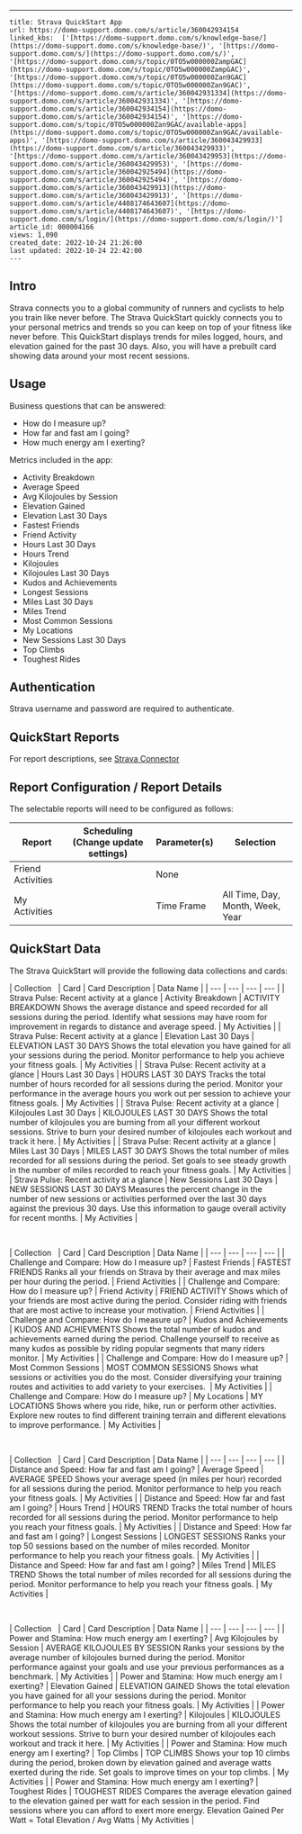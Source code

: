 ---
    title: Strava QuickStart App
    url: https://domo-support.domo.com/s/article/360042934154
    linked_kbs:  ['[https://domo-support.domo.com/s/knowledge-base/](https://domo-support.domo.com/s/knowledge-base/)', '[https://domo-support.domo.com/s/](https://domo-support.domo.com/s/)', '[https://domo-support.domo.com/s/topic/0TO5w000000ZampGAC](https://domo-support.domo.com/s/topic/0TO5w000000ZampGAC)', '[https://domo-support.domo.com/s/topic/0TO5w000000Zan9GAC](https://domo-support.domo.com/s/topic/0TO5w000000Zan9GAC)', '[https://domo-support.domo.com/s/article/360042931334](https://domo-support.domo.com/s/article/360042931334)', '[https://domo-support.domo.com/s/article/360042934154](https://domo-support.domo.com/s/article/360042934154)', '[https://domo-support.domo.com/s/topic/0TO5w000000Zan9GAC/available-apps](https://domo-support.domo.com/s/topic/0TO5w000000Zan9GAC/available-apps)', '[https://domo-support.domo.com/s/article/360043429933](https://domo-support.domo.com/s/article/360043429933)', '[https://domo-support.domo.com/s/article/360043429953](https://domo-support.domo.com/s/article/360043429953)', '[https://domo-support.domo.com/s/article/360042925494](https://domo-support.domo.com/s/article/360042925494)', '[https://domo-support.domo.com/s/article/360043429913](https://domo-support.domo.com/s/article/360043429913)', '[https://domo-support.domo.com/s/article/4408174643607](https://domo-support.domo.com/s/article/4408174643607)', '[https://domo-support.domo.com/s/login/](https://domo-support.domo.com/s/login/)']
    article_id: 000004166
    views: 1,090
    created_date: 2022-10-24 21:26:00
    last updated: 2022-10-24 22:42:00
    ---



Intro
-----


Strava connects you to a global community of runners and cyclists to help you train like never before. The Strava QuickStart quickly connects you to your personal metrics and trends so you can keep on top of your fitness like never before. This QuickStart displays trends for miles logged, hours, and elevation gained for the past 30 days. Also, you will have a prebuilt card showing data around your most recent sessions.


Usage
-----


Business questions that can be answered:


* How do I measure up?
* How far and fast am I going?
* How much energy am I exerting?


Metrics included in the app:


* Activity Breakdown
* Average Speed
* Avg Kilojoules by Session
* Elevation Gained
* Elevation Last 30 Days
* Fastest Friends
* Friend Activity
* Hours Last 30 Days
* Hours Trend
* Kilojoules
* Kilojoules Last 30 Days
* Kudos and Achievements
* Longest Sessions
* Miles Last 30 Days
* Miles Trend
* Most Common Sessions
* My Locations
* New Sessions Last 30 Days
* Top Climbs
* Toughest Rides


Authentication
--------------


Strava username and password are required to authenticate.


QuickStart Reports
------------------


For report descriptions, see [Strava Connector](/s/article/360042931334 "Strava Connector")


Report Configuration / Report Details
-------------------------------------


The selectable reports will need to be configured as follows:




| Report | Scheduling (Change update settings) | Parameter(s) | Selection |
| --- | --- | --- | --- |
| Friend Activities |   | None |   |
| My Activities |   | Time Frame | All Time, Day, Month, Week, Year |


QuickStart Data
---------------


The Strava QuickStart will provide the following data collections and cards:




| Collection
  | Card | Card Description | Data Name |
| --- | --- | --- | --- |
| Strava Pulse: Recent activity at a glance | Activity Breakdown | ACTIVITY BREAKDOWN Shows the average distance and speed recorded for all sessions during the period. Identify what sessions may have room for improvement in regards to distance and average speed. | My Activities |
| Strava Pulse: Recent activity at a glance | Elevation Last 30 Days | ELEVATION LAST 30 DAYS Shows the total elevation you have gained for all your sessions during the period. Monitor performance to help you achieve your fitness goals. | My Activities |
| Strava Pulse: Recent activity at a glance | Hours Last 30 Days | HOURS LAST 30 DAYS Tracks the total number of hours recorded for all sessions during the period. Monitor your performance in the average hours you work out per session to achieve your fitness goals. | My Activities |
| Strava Pulse: Recent activity at a glance | Kilojoules Last 30 Days | KILOJOULES LAST 30 DAYS Shows the total number of kilojoules you are burning from all your different workout sessions. Strive to burn your desired number of kilojoules each workout and track it here. | My Activities |
| Strava Pulse: Recent activity at a glance | Miles Last 30 Days | MILES LAST 30 DAYS Shows the total number of miles recorded for all sessions during the period. Set goals to see steady growth in the number of miles recorded to reach your fitness goals. | My Activities |
| Strava Pulse: Recent activity at a glance | New Sessions Last 30 Days | NEW SESSIONS LAST 30 DAYS Measures the percent change in the number of new sessions or activities performed over the last 30 days against the previous 30 days. Use this information to gauge overall activity for recent months. | My Activities |


 




| Collection
  | Card | Card Description | Data Name |
| --- | --- | --- | --- |
| Challenge and Compare: How do I measure up? | Fastest Friends | FASTEST FRIENDS Ranks all your friends on Strava by their average and max miles per hour during the period. | Friend Activities |
| Challenge and Compare: How do I measure up? | Friend Activity | FRIEND ACTIVITY Shows which of your friends are most active during the period. Consider riding with friends that are most active to increase your motivation. | Friend Activities |
| Challenge and Compare: How do I measure up? | Kudos and Achievements | KUDOS AND ACHIEVMENTS Shows the total number of kudos and achievements earned during the period. Challenge yourself to receive as many kudos as possible by riding popular segments that many riders monitor. | My Activities |
| Challenge and Compare: How do I measure up? | Most Common Sessions | MOST COMMON SESSIONS Shows what sessions or activities you do the most. Consider diversifying your training routes and activities to add variety to your exercises.  | My Activities |
| Challenge and Compare: How do I measure up? | My Locations | MY LOCATIONS Shows where you ride, hike, run or perform other activities. Explore new routes to find different training terrain and different elevations to improve performance. | My Activities |


 




| Collection
  | Card | Card Description | Data Name |
| --- | --- | --- | --- |
| Distance and Speed: How far and fast am I going? | Average Speed | AVERAGE SPEED Shows your average speed (in miles per hour) recorded for all sessions during the period. Monitor performance to help you reach your fitness goals. | My Activities |
| Distance and Speed: How far and fast am I going? | Hours Trend | HOURS TREND Tracks the total number of hours recorded for all sessions during the period. Monitor performance to help you reach your fitness goals. | My Activities |
| Distance and Speed: How far and fast am I going? | Longest Sessions | LONGEST SESSIONS Ranks your top 50 sessions based on the number of miles recorded. Monitor performance to help you reach your fitness goals. | My Activities |
| Distance and Speed: How far and fast am I going? | Miles Trend | MILES TREND Shows the total number of miles recorded for all sessions during the period. Monitor performance to help you reach your fitness goals. | My Activities |


 




| Collection
  | Card | Card Description | Data Name |
| --- | --- | --- | --- |
| Power and Stamina: How much energy am I exerting? | Avg Kilojoules by Session | AVERAGE KILOJOULES BY SESSION Ranks your sessions by the average number of kilojoules burned during the period. Monitor performance against your goals and use your previous performances as a benchmark. | My Activities |
| Power and Stamina: How much energy am I exerting? | Elevation Gained | ELEVATION GAINED Shows the total elevation you have gained for all your sessions during the period. Monitor performance to help you reach your fitness goals. | My Activities |
| Power and Stamina: How much energy am I exerting? | Kilojoules | KILOJOULES Shows the total number of kilojoules you are burning from all your different workout sessions. Strive to burn your desired number of kilojoules each workout and track it here. | My Activities |
| Power and Stamina: How much energy am I exerting? | Top Climbs | TOP CLIMBS Shows your top 10 climbs during the period, broken down by elevation gained and average watts exerted during the ride. Set goals to improve times on your top climbs. | My Activities |
| Power and Stamina: How much energy am I exerting? | Toughest Rides | TOUGHEST RIDES Compares the average elevation gained to the elevation gained per watt for each session in the period. Find sessions where you can afford to exert more energy.  Elevation Gained Per Watt = Total Elevation / Avg Watts | My Activities |


 

